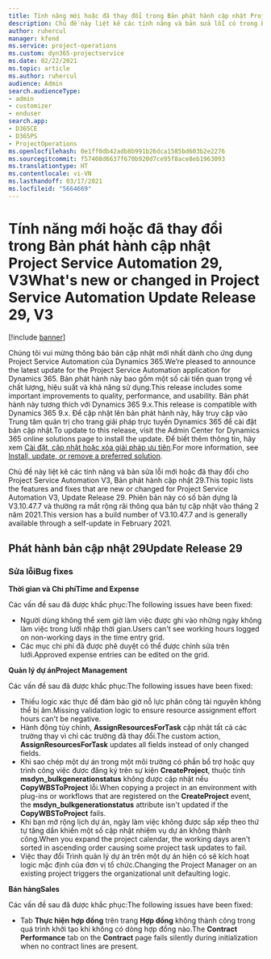 ```yaml
---
title: Tính năng mới hoặc đã thay đổi trong Bản phát hành cập nhật Project Service Automation 29, V3
description: Chủ đề này liệt kê các tính năng và bản sửa lỗi có trong Bản phát hành cập nhật Project Service Automation 29, V3.
author: ruhercul
manager: kfend
ms.service: project-operations
ms.custom: dyn365-projectservice
ms.date: 02/22/2021
ms.topic: article
ms.author: ruhercul
audience: Admin
search.audienceType:
- admin
- customizer
- enduser
search.app:
- D365CE
- D365PS
- ProjectOperations
ms.openlocfilehash: 0e1ff0db42adb8b991b26dca1585bd603b2e2276
ms.sourcegitcommit: f57408d6637f670b920d7ce95f8ace8eb1963093
ms.translationtype: HT
ms.contentlocale: vi-VN
ms.lasthandoff: 03/17/2021
ms.locfileid: "5664669"
---
```

# <a name="whats-new-or-changed-in-project-service-automation-update-release-29-v3"></a><span data-ttu-id="e212a-103">Tính năng mới hoặc đã thay đổi trong Bản phát hành cập nhật Project Service Automation 29, V3</span><span class="sxs-lookup"><span data-stu-id="e212a-103">What's new or changed in Project Service Automation Update Release 29, V3</span></span>

[!include [banner](../includes/psa-now-project-operations.md)]

<span data-ttu-id="e212a-104">Chúng tôi vui mừng thông báo bản cập nhật mới nhất dành cho ứng dụng Project Service Automation của Dynamics 365.</span><span class="sxs-lookup"><span data-stu-id="e212a-104">We’re pleased to announce the latest update for the Project Service Automation application for Dynamics 365.</span></span> <span data-ttu-id="e212a-105">Bản phát hành này bao gồm một số cải tiến quan trọng về chất lượng, hiệu suất và khả năng sử dụng.</span><span class="sxs-lookup"><span data-stu-id="e212a-105">This release includes some important improvements to quality, performance, and usability.</span></span> <span data-ttu-id="e212a-106">Bản phát hành này tương thích với Dynamics 365 9.x.</span><span class="sxs-lookup"><span data-stu-id="e212a-106">This release is compatible with Dynamics 365 9.x.</span></span> <span data-ttu-id="e212a-107">Để cập nhật lên bản phát hành này, hãy truy cập vào Trung tâm quản trị cho trang giải pháp trực tuyến Dynamics 365 để cài đặt bản cập nhật.</span><span class="sxs-lookup"><span data-stu-id="e212a-107">To update to this release, visit the Admin Center for Dynamics 365 online solutions page to install the update.</span></span> <span data-ttu-id="e212a-108">Để biết thêm thông tin, hãy xem [Cài đặt, cập nhật hoặc xóa giải pháp ưu tiên](https://docs.microsoft.com/power-platform/admin/install-remove-preferred-solution).</span><span class="sxs-lookup"><span data-stu-id="e212a-108">For more information, see [Install, update, or remove a preferred solution](https://docs.microsoft.com/power-platform/admin/install-remove-preferred-solution).</span></span>

<span data-ttu-id="e212a-109">Chủ đề này liệt kê các tính năng và bản sửa lỗi mới hoặc đã thay đổi cho Project Service Automation V3, Bản phát hành cập nhật 29.</span><span class="sxs-lookup"><span data-stu-id="e212a-109">This topic lists the features and fixes that are new or changed for Project Service Automation V3, Update Release 29.</span></span> <span data-ttu-id="e212a-110">Phiên bản này có số bản dựng là V3.10.47.7 và thường ra mắt rộng rãi thông qua bản tự cập nhật vào tháng 2 năm 2021.</span><span class="sxs-lookup"><span data-stu-id="e212a-110">This version has a build number of V3.10.47.7 and is generally available through a self-update in February 2021.</span></span>

## <a name="update-release-29"></a><span data-ttu-id="e212a-111">Phát hành bản cập nhật 29</span><span class="sxs-lookup"><span data-stu-id="e212a-111">Update Release 29</span></span>

### <a name="bug-fixes"></a><span data-ttu-id="e212a-112">Sửa lỗi</span><span class="sxs-lookup"><span data-stu-id="e212a-112">Bug fixes</span></span>

<span data-ttu-id="e212a-113">**Thời gian và Chi phí**</span><span class="sxs-lookup"><span data-stu-id="e212a-113">**Time and Expense**</span></span>

<span data-ttu-id="e212a-114">Các vấn đề sau đã được khắc phục:</span><span class="sxs-lookup"><span data-stu-id="e212a-114">The following issues have been fixed:</span></span>

- <span data-ttu-id="e212a-115">Người dùng không thể xem giờ làm việc được ghi vào những ngày không làm việc trong lưới nhập thời gian.</span><span class="sxs-lookup"><span data-stu-id="e212a-115">Users can't see working hours logged on non-working days in the time entry grid.</span></span>
- <span data-ttu-id="e212a-116">Các mục chi phí đã được phê duyệt có thể được chỉnh sửa trên lưới.</span><span class="sxs-lookup"><span data-stu-id="e212a-116">Approved expense entries can be edited on the grid.</span></span>

<span data-ttu-id="e212a-117">**Quản lý dự án**</span><span class="sxs-lookup"><span data-stu-id="e212a-117">**Project Management**</span></span>

<span data-ttu-id="e212a-118">Các vấn đề sau đã được khắc phục:</span><span class="sxs-lookup"><span data-stu-id="e212a-118">The following issues have been fixed:</span></span>

- <span data-ttu-id="e212a-119">Thiếu logic xác thực để đảm bảo giờ nỗ lực phân công tài nguyên không thể bị âm.</span><span class="sxs-lookup"><span data-stu-id="e212a-119">Missing validation logic to ensure resource assignment effort hours can't be negative.</span></span>
- <span data-ttu-id="e212a-120">Hành động tùy chỉnh, **AssignResourcesForTask** cập nhật tất cả các trường thay vì chỉ các trường đã thay đổi.</span><span class="sxs-lookup"><span data-stu-id="e212a-120">The custom action, **AssignResourcesForTask** updates all fields instead of only changed fields.</span></span>
- <span data-ttu-id="e212a-121">Khi sao chép một dự án trong một môi trường có phần bổ trợ hoặc quy trình công việc được đăng ký trên sự kiện **CreateProject**, thuộc tính **msdyn_bulkgenerationstatus** không được cập nhật nếu **CopyWBSToProject** lỗi.</span><span class="sxs-lookup"><span data-stu-id="e212a-121">When copying a project in an environment with plug-ins or workflows that are registered on the **CreateProject** event, the **msdyn_bulkgenerationstatus** attribute isn't updated if the **CopyWBSToProject** fails.</span></span>
- <span data-ttu-id="e212a-122">Khi bạn mở rộng lịch dự án, ngày làm việc không được sắp xếp theo thứ tự tăng dần khiến một số cập nhật nhiệm vụ dự án không thành công.</span><span class="sxs-lookup"><span data-stu-id="e212a-122">When you expand the project calendar, the working days aren't sorted in ascending order causing some project task updates to fail.</span></span>
- <span data-ttu-id="e212a-123">Việc thay đổi Trình quản lý dự án trên một dự án hiện có sẽ kích hoạt logic mặc định của đơn vị tổ chức.</span><span class="sxs-lookup"><span data-stu-id="e212a-123">Changing the Project Manager on an existing project triggers the organizational unit defaulting logic.</span></span>

<span data-ttu-id="e212a-124">**Bán hàng**</span><span class="sxs-lookup"><span data-stu-id="e212a-124">**Sales**</span></span>

<span data-ttu-id="e212a-125">Các vấn đề sau đã được khắc phục:</span><span class="sxs-lookup"><span data-stu-id="e212a-125">The following issues have been fixed:</span></span>

- <span data-ttu-id="e212a-126">Tab **Thực hiện hợp đồng** trên trang **Hợp đồng** không thành công trong quá trình khởi tạo khi không có dòng hợp đồng nào.</span><span class="sxs-lookup"><span data-stu-id="e212a-126">The **Contract Performance** tab on the **Contract** page fails silently during initialization when no contract lines are present.</span></span>
